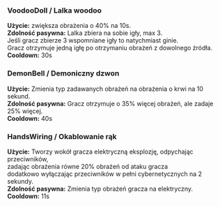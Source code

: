 ### VoodooDoll / Lalka woodoo
**Użycie:** zwiększa obrażenia o 40% na 10s.  
**Zdolność pasywna:** Lalka zbiera na sobie igły, max 3.   
Jeśli gracz zbierze 3 wspomniane igły to natychmiast ginie.  
Gracz otrzymuje jedną igłę po otrzymaniu obrażeń z dowolnego źródła.
**Cooldown:** 30s  

### DemonBell / Demoniczny dzwon
**Użycie:** Zmienia typ zadawanych obrażeń na obrażenia o krwi na 10 sekund.  
**Zdolność pasywna:** Gracz otrzymuje o 35% więcej obrażeń, ale zadaje 25% więcej.  
**Cooldown:** 40s  

### HandsWiring / Okablowanie rąk
**Użycie:** Tworzy wokół gracza elektryczną eksplozję, odpychając przeciwników,  
zadając obrażenia równe 20% obrażeń od ataku gracza  
dodatkowo wyłączając przeciwników w pełni cybernetycznych na 2 sekundy.  
**Zdolność pasywna:** Zmienia typ obrażeń gracza na elektryczny.  
**Cooldown:** 11s  